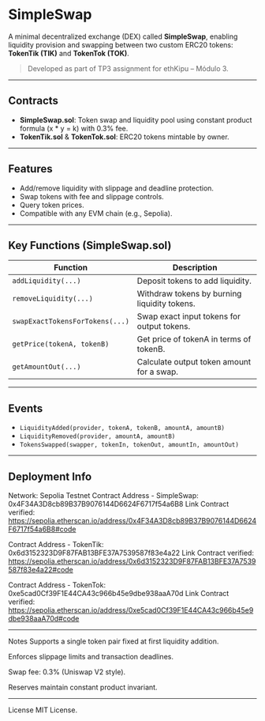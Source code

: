 # SimpleSwap

A minimal decentralized exchange (DEX) called **SimpleSwap**, enabling liquidity provision and swapping between two custom ERC20 tokens: **TokenTik (TIK)** and **TokenTok (TOK)**.

> Developed as part of TP3 assignment for ethKipu – Módulo 3.

---

## Contracts

- **SimpleSwap.sol**: Token swap and liquidity pool using constant product formula (x * y = k) with 0.3% fee.
- **TokenTik.sol** & **TokenTok.sol**: ERC20 tokens mintable by owner.

---

## Features

- Add/remove liquidity with slippage and deadline protection.
- Swap tokens with fee and slippage controls.
- Query token prices.
- Compatible with any EVM chain (e.g., Sepolia).

---

## Key Functions (SimpleSwap.sol)

| Function                        | Description                                    |
|---------------------------------|------------------------------------------------|
| `addLiquidity(...)`             | Deposit tokens to add liquidity.               |
| `removeLiquidity(...)`          | Withdraw tokens by burning liquidity tokens.   |
| `swapExactTokensForTokens(...)` | Swap exact input tokens for output tokens.     |
| `getPrice(tokenA, tokenB)`      | Get price of tokenA in terms of tokenB.        |
| `getAmountOut(...)`             | Calculate output token amount for a swap.      |

---

## Events

- `LiquidityAdded(provider, tokenA, tokenB, amountA, amountB)`
- `LiquidityRemoved(provider, amountA, amountB)`
- `TokensSwapped(swapper, tokenIn, tokenOut, amountIn, amountOut)`


---

## Deployment Info

Network: Sepolia Testnet
Contract Address - SimpleSwap: 0x4F34A3D8cb89B37B9076144D6624F6717f54a6B8
Link Contract verified: https://sepolia.etherscan.io/address/0x4F34A3D8cb89B37B9076144D6624F6717f54a6B8#code

Contract Address - TokenTik: 0x6d3152323D9F87FAB13BFE37A7539587f83e4a22
Link Contract verified: https://sepolia.etherscan.io/address/0x6d3152323D9F87FAB13BFE37A7539587f83e4a22#code

Contract Address - TokenTok: 0xe5cad0Cf39F1E44CA43c966b45e9dbe938aaA70d
Link Contract verified: https://sepolia.etherscan.io/address/0xe5cad0Cf39F1E44CA43c966b45e9dbe938aaA70d#code

---

Notes
Supports a single token pair fixed at first liquidity addition.

Enforces slippage limits and transaction deadlines.

Swap fee: 0.3% (Uniswap V2 style).

Reserves maintain constant product invariant.

---

License
MIT License.
